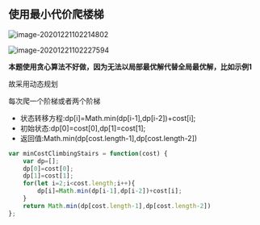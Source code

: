 ## 使用最小代价爬楼梯

![image-20201221102214802](C:\Users\lenovo\AppData\Roaming\Typora\typora-user-images\image-20201221102214802.png)

![image-20201221102227594](C:\Users\lenovo\AppData\Roaming\Typora\typora-user-images\image-20201221102227594.png)

**本题使用贪心算法不好做，因为无法以局部最优解代替全局最优解，比如示例1**

故采用动态规划

每次爬一个阶梯或者两个阶梯

- 状态转移方程:dp[i]=Math.min(dp[i-1],dp[i-2])+cost[i];
- 初始状态:dp[0]=cost[0],dp[1]=cost[1];
- 返回值:Math.min(dp[cost.length-1],dp[cost.length-2])

```js
var minCostClimbingStairs = function(cost) {
    var dp=[];
    dp[0]=cost[0];
    dp[1]=cost[1];
    for(let i=2;i<cost.length;i++){
        dp[i]=Math.min(dp[i-1],dp[i-2])+cost[i];
    }
    return Math.min(dp[cost.length-1],dp[cost.length-2])
};
```

